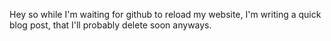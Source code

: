 Hey so while I'm waiting for github to reload my website, I'm writing a quick blog post, that I'll probably delete soon anyways.
